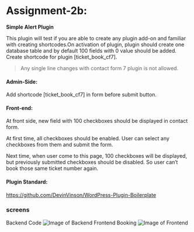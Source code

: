 # Assignment-2b: 

**Simple Alert Plugin**


This plugin will test if you are able to create any plugin add-on and familiar with creating shortcodes.On activation of plugin, plugin should create one database table and by default 100 fields with 0 value should be added.
Create shortcode for plugin [ticket_book_cf7].
> Any single line changes with contact form 7 plugin is not allowed.

#### Admin-Side:

Add shortcode [ticket_book_cf7] in form before submit button.

#### Front-end:
At front side, new field with 100 checkboxes should be displayed in contact form.

At first time, all checkboxes should be enabled. User can select any checkboxes from them and submit the form.

Next time, when user come to this page, 100 checkboxes will be displayed, but previously submitted checkboxes should be disabled. So user can’t book those same ticket number again.
 
 
 #### Plugin Standard:
 https://github.com/DevinVinson/WordPress-Plugin-Boilerplate
 
 
 ### screens
 Backend Code
 ![Image of Backend](https://public.boxcloud.com/api/2.0/internal_files/273787281034/versions/288123149950/representations/png_paged_2048x2048/content/1.png?access_token=1!E_kO9OV2qB03w5SBhgNcugr43tIERna_rEMKPfFMwAWFmRovj7nhvbXwANuBPwFYmUtZyEVGqCdPGlH5hgybYJlcuuI_buedGBmMc-gXGyFo-Rl-5mke6z8LwDdbZO4S6jcXFPJCe0W4rq8UB17ZdOaH_My5BFG1IsIdBP_vUxU7vDSIJVe6acgajD0XtxAq1-qlFUJVWuGr8ZwkmHFdWpgEXKV-3ZDOZwLGaAVHVJ-DypQX8GcKM9N_4P_itSiNFGA608QTqCfRyN3OCPfxrfUo_cGApbLuPynLAQC3PklKFQ_CoTao37YUpO5w9OXTcjIpocoD2lNNlAcMTyqpd9Xostz0SYfmLny4Tt9ytCbciqzxEKWPmrpu5hRjozqizdyxxxDtcakTV5AUmg..)
 Frontend Booking
 ![Image of Frontend](https://public.boxcloud.com/api/2.0/internal_files/273788836901/versions/288124686377/representations/png_paged_2048x2048/content/1.png?access_token=1!m3brsaH8hYwITsPxKHSNehAlwkXh09m04II8pJ2PA4MJr56MqNbvuB3gwwJQEs7xui2L2rHHHwLIvleIK25x7wWh7k4vT6UX7-ylB3ZX4B4eSOkeOlvnjbF8uXg6zvr30tLspm6-1JRPsNmUMjXx6hQ34Pi3TnvFgeok25sfIl3w4jeRNqUqGhR6ZQCuVjFnCuHEB4jjwZsL_FQsMTj3goKxsb5l0bd8VozoslBV63Z6Wlyr24A-N3T2qTabcu4yTDHz41Npp7qReKR-NZHnQsIJ7vDN3Iq6vprU0Kq0h81IdQ3IoAdgcJm3byqecteu1WzfWp5867pB8UjvgzFl1D0rJK6kgsPl8IfeEkdU-3jyS9SysnOKf7183F3ALgV_9uvQwnwKh0p8d-ylOA..)
 